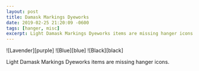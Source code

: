 ```yaml
---
layout: post
title: Damask Markings Dyeworks
date: 2019-02-25 21:20:09 -0600
tags: [hanger, misc]
excerpt: Light Damask Markings Dyeworks items are missing hanger icons.
---
```


<p class="text-center" markdown="1">
![Lavender][purple]
![Blue][blue]
![Black][black]
</p>

Light Damask Markings Dyeworks items are missing hanger icons.

[purple]: http://images.neopets.com/items/mall_lightdamaskmark_lavendar.gif
[blue]: http://images.neopets.com/items/mall_lightdamaskmark_blue.gif
[black]: http://images.neopets.com/items/mall_lightdamaskmark_black.gif
